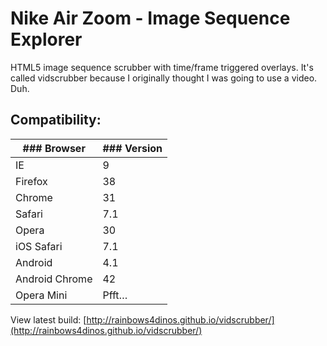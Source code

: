 # Nike Air Zoom - Image Sequence Explorer
HTML5 image sequence scrubber with time/frame triggered overlays. It's called vidscrubber because I originally thought I was going to use a video. Duh.

## Compatibility:

| ### Browser       | ### Version |
|---------------|-----------|
| IE            | 9         |
| Firefox       | 38        |
| Chrome        | 31        |
| Safari        | 7.1       |
| Opera         | 30        |
| iOS Safari    | 7.1       |
| Android       | 4.1       |
| Android Chrome| 42        |
| Opera Mini    | Pfft…     |

View latest build:
[http://rainbows4dinos.github.io/vidscrubber/](http://rainbows4dinos.github.io/vidscrubber/)
